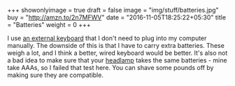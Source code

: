 +++
showonlyimage = true
draft = false
image = "img/stuff/batteries.jpg"
buy = "http://amzn.to/2n7MFWV"
date = "2016-11-05T18:25:22+05:30"
title = "Batteries"
weight = 0
+++

I use [an external keyboard](../keyboard) that I don't need to plug into my computer manually. The downside of this is that I have to carry extra batteries. These weigh a lot, and I think a better, wired keyboard would be better. It's also not a bad idea to make sure that your [headlamp](../head-lamp) takes the same batteries - mine take AAAs, so I failed that test here. You can shave some pounds off by making sure they are compatible.
